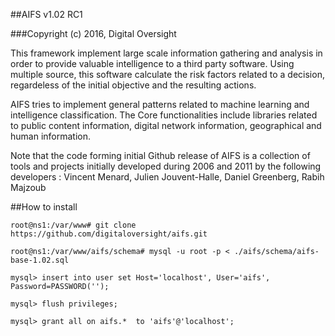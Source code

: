 ##AIFS v1.02 RC1

###Copyright (c) 2016, Digital Oversight




This framework implement large scale information gathering and analysis in order to provide valuable intelligence to a third party software. Using multiple source, this software calculate the risk factors related to a decision, regardeless of the initial objective and the resulting actions.

AIFS tries to implement general patterns related to machine learning and intelligence classification. The Core functionalities include libraries related to public content information, digital network information, geographical and human information.

Note that the code forming initial Github release of AIFS is a collection of tools and projects initially developed during 2006 and 2011 by the following developers : Vincent Menard, Julien Jouvent-Halle, Daniel Greenberg, Rabih Majzoub

##How to install


```
root@ns1:/var/www# git clone https://github.com/digitaloversight/aifs.git

root@ns1:/var/www/aifs/schema# mysql -u root -p < ./aifs/schema/aifs-base-1.02.sql

mysql> insert into user set Host='localhost', User='aifs', Password=PASSWORD('');

mysql> flush privileges;

mysql> grant all on aifs.*  to 'aifs'@'localhost';
```



